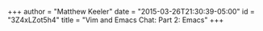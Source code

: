 +++
author = "Matthew Keeler"
date = "2015-03-26T21:30:39-05:00"
id = "3Z4xLZot5h4"
title = "Vim and Emacs Chat: Part 2: Emacs"
+++
